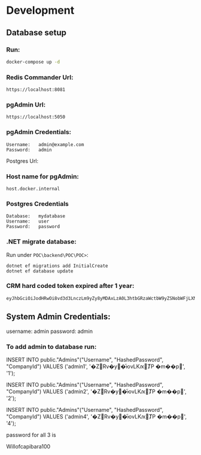 # Development

## Database setup

### Run:
```sh
docker-compose up -d
```

### Redis Commander Url:
```
https://localhost:8081
```

### pgAdmin Url:

```
https://localhost:5050
```

### pgAdmin Credentials:

```
Username:   admin@example.com
Password:   admin
```

Postgres Url:

### Host name for pgAdmin:

```
host.docker.internal
```

### Postgres Credentials

```
Database:   mydatabase
Username:   user
Password:   password
```

### .NET migrate database:
Run under `POC\backend\POC\POC>`:
```
dotnet ef migrations add InitialCreate
dotnet ef database update
```


### CRM hard coded token expired after 1 year:
```
eyJhbGciOiJodHRwOi8vd3d3LnczLm9yZy8yMDAxLzA0L3htbGRzaWctbW9yZSNobWFjLXNoYTI1NiIsInR5cCI6IkpXVCJ9.eyJodHRwOi8vc2NoZW1hcy5taWNyb3NvZnQuY29tL3dzLzIwMDgvMDYvaWRlbnRpdHkvY2xhaW1zL3JvbGUiOiJDUk0iLCJDb21wYW55SWQiOiIxIiwiZXhwIjoxNzUxNDkwNjg1LCJpc3MiOiJodHRwczovL2xvY2FsaG9zdDo0NDM0NC8iLCJhdWQiOiJodHRwczovL2xvY2FsaG9zdDo0NDM0NC8ifQ.L9fKPfV8TuYQhEaNGzqlm5wwku6G8jMykccl1mPcpec
```
## System Admin Credentials:
username: admin
password: admin

### To add admin to database run:
INSERT INTO public."Admins"("Username", "HashedPassword", "CompanyId")
VALUES ('admin1', '�Z񂯸Rv�y�֞юvLKԕȾP
�m��p', '1');

INSERT INTO public."Admins"("Username", "HashedPassword", "CompanyId")
VALUES ('admin2', '�Z񂯸Rv�y�֞юvLKԕȾP
�m��p', '2');

INSERT INTO public."Admins"("Username", "HashedPassword", "CompanyId")
VALUES ('admin4', '�Z񂯸Rv�y�֞юvLKԕȾP
�m��p', '4');


password for all 3 is

Willofcapibara100